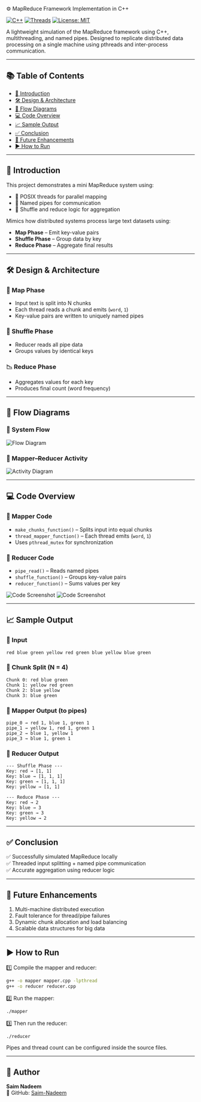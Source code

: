 ⚙️ MapReduce Framework Implementation in C++

[![C++](https://img.shields.io/badge/Language-C++-blue.svg)](https://en.cppreference.com/)
[![Threads](https://img.shields.io/badge/Parallelism-pthreads-lightgrey.svg)]()
[![License: MIT](https://img.shields.io/badge/License-MIT-yellow.svg)](LICENSE)

A lightweight simulation of the MapReduce framework using C++, multithreading, and named pipes.
Designed to replicate distributed data processing on a single machine using pthreads and inter-process communication.

---

## 📚 Table of Contents

- [🧠 Introduction](#-introduction)
- [🛠️ Design & Architecture](#️-design--architecture)
- [🔁 Flow Diagrams](#flow-diagrams)
- [💻 Code Overview](#-code-overview)
- [📈 Sample Output](#-sample-output)
- [✅ Conclusion](#-conclusion)
- [🚀 Future Enhancements](#-future-enhancements)
- [▶️ How to Run](#-how-to-run)

---

## 🧠 Introduction

This project demonstrates a mini MapReduce system using:
- 🧵 POSIX threads for parallel mapping
- 🧪 Named pipes for communication
- 🔄 Shuffle and reduce logic for aggregation

Mimics how distributed systems process large text datasets using:
- **Map Phase** – Emit key-value pairs
- **Shuffle Phase** – Group data by key
- **Reduce Phase** – Aggregate final results

---

## 🛠️ Design & Architecture

### 🧩 Map Phase
- Input text is split into N chunks
- Each thread reads a chunk and emits (`word`, `1`)
- Key-value pairs are written to uniquely named pipes

### 🔄 Shuffle Phase
- Reducer reads all pipe data
- Groups values by identical keys

### 📉 Reduce Phase
- Aggregates values for each key
- Produces final count (word frequency)

---

## 🔁 Flow Diagrams

### 🔷 System Flow
![Flow Diagram](images/image_1.png)

### 🔶 Mapper–Reducer Activity
![Activity Diagram](images/image_2.png)

---

## 💻 Code Overview

### 🔹 Mapper Code

- `make_chunks_function()` – Splits input into equal chunks
- `thread_mapper_function()` – Each thread emits (`word`, `1`)
- Uses `pthread_mutex` for synchronization

### 🔹 Reducer Code

- `pipe_read()` – Reads named pipes
- `shuffle_function()` – Groups key-value pairs
- `reducer_function()` – Sums values per key

![Code Screenshot](images/image_3.png)
![Code Screenshot](images/image_4.png)

---

## 📈 Sample Output

### 🔸 Input
```
red blue green yellow red green blue yellow blue green
```

### 🔸 Chunk Split (N = 4)
```
Chunk 0: red blue green
Chunk 1: yellow red green
Chunk 2: blue yellow
Chunk 3: blue green
```

### 🔸 Mapper Output (to pipes)
```
pipe_0 → red 1, blue 1, green 1
pipe_1 → yellow 1, red 1, green 1
pipe_2 → blue 1, yellow 1
pipe_3 → blue 1, green 1
```

### 🔸 Reducer Output
```
--- Shuffle Phase ---
Key: red → [1, 1]
Key: blue → [1, 1, 1]
Key: green → [1, 1, 1]
Key: yellow → [1, 1]

--- Reduce Phase ---
Key: red → 2
Key: blue → 3
Key: green → 3
Key: yellow → 2
```

---

## ✅ Conclusion

✅ Successfully simulated MapReduce locally  
✅ Threaded input splitting + named pipe communication  
✅ Accurate aggregation using reducer logic  

---

## 🚀 Future Enhancements

1. Multi-machine distributed execution
2. Fault tolerance for thread/pipe failures
3. Dynamic chunk allocation and load balancing
4. Scalable data structures for big data

---

## ▶️ How to Run

1️⃣ Compile the mapper and reducer:
```bash
g++ -o mapper mapper.cpp -lpthread
g++ -o reducer reducer.cpp
```

2️⃣ Run the mapper:
```bash
./mapper
```

3️⃣ Then run the reducer:
```bash
./reducer
```

Pipes and thread count can be configured inside the source files.

---

## 👤 Author

**Saim Nadeem**  
🔗 GitHub: [Saim-Nadeem](https://github.com/Saim-Nadeem)
